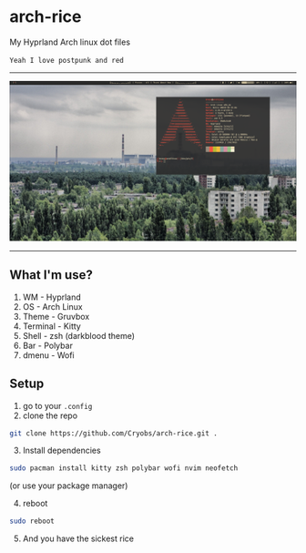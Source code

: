 # arch-rice

My Hyprland Arch linux dot files

`Yeah I love postpunk and red`

---
![Screenshot](screenshots/2025-07-31-184145_hyprshot.png)

---

## What I'm use?
1. WM - Hyprland
2. OS - Arch Linux
3. Theme - Gruvbox
4. Terminal - Kitty
5. Shell - zsh (darkblood theme)
6. Bar - Polybar
7. dmenu - Wofi

## Setup
1. go to your `.config`
2. clone the repo
```bash
git clone https://github.com/Cryobs/arch-rice.git .
```
3. Install dependencies
```bash
sudo pacman install kitty zsh polybar wofi nvim neofetch
```
(or use your package manager)

4. reboot
```bash
sudo reboot
```
5. And you have the sickest rice

